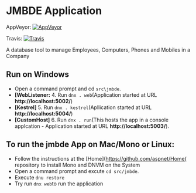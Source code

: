 # JMBDE Application

AppVeyor: [![AppVeyor](https://ci.appveyor.com/api/projects/status/ja8a7j6jscj7k3xa/branch/dev?svg=true)](https://ci.appveyor.com/project/jmuelbert/jmbde-aspnet)

Travis: [![Travis](https://travis-ci.org/aspnet/MusicStore.svg?branch=dev)](https://travis-ci.org/jmuelbert/jmbde-aspnet)

A database tool to manage Employees, Computers, Phones and Mobiles in a Company

## Run on Windows
* Open a command prompt and cd `src\jmbde`.
* **[WebListener:**
    4. Run `dnx . web`(Application started at URL **http://localhost:5002/**)
* **[Kestrel]**
    5. Run `dnx . kestrel`(Apllication started at URL **http://localhost:5004/**)
* **[CustomHost]**
    6. Run `dnx . run`(This hosts the app in a console applcation - Application started at URL **http://localhost:5003/**).

## To run the jmbde App on Mac/Mono or Linux:
* Follow the instructions at the [Home](https://github.com/aspnet/Home( repository to install Mono and DNVM on the System
* Open a command prompt and excute `cd src/jmbde`.
* Execute `dnu restore`
* Try run `dnx web`to run the application
